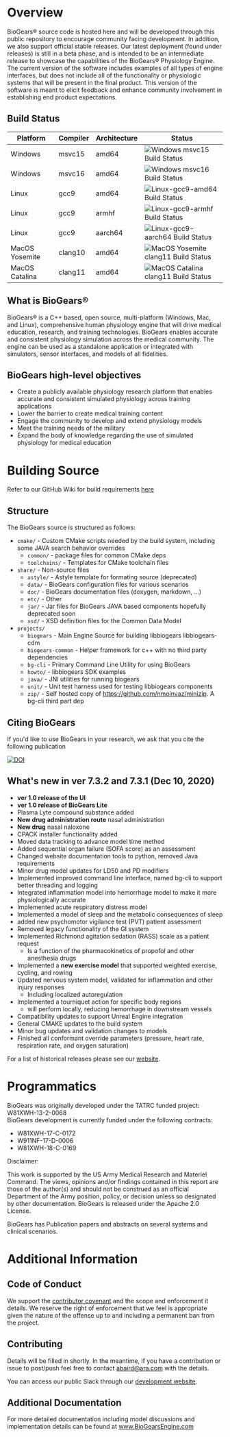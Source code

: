 Overview
==========

BioGears® source code is hosted here and will be developed through this public repository to encourage community facing development. In addition, we also support official stable releases. Our latest deployment (found under releases) is still in a beta phase, and is intended to be an intermediate release to showcase the capabilities of the BioGears® Physiology Engine. The current version of the software includes examples of all types of engine interfaces, but does not include all of the functionality or physiologic systems that will be present in the final product. This version of the software is meant to elicit feedback and enhance community involvement in establishing end product expectations.


Build Status
-----------------
| Platform | Compiler | Architecture | Status |
|----------|----------|--------------|--------|
| Windows  |  msvc15  | amd64        | ![Windows msvc15 Build  Status](https://biogearsengine.com/content/badges/nightly_libBioGears_windows_msvc15.png) |
| Windows  |  msvc16  | amd64        | ![Windows msvc16 Build Status](https://biogearsengine.com/content/badges/nightly_libBioGears_windows_msvc16.png) |
| Linux  |  gcc9  | amd64 | ![Linux-gcc9-amd64 Build Status](https://biogearsengine.com/content/badges/nightly_libBioGears_linux_gcc9-amd64.png) |
| Linux  |  gcc9  | armhf | ![Linux-gcc9-armhf Build Status](https://biogearsengine.com/content/badges/nightly_libBioGears_linux_gcc9-armhf.png) |
| Linux  |  gcc9  | aarch64 | ![Linux-gcc9-aarch64 Build Status](https://biogearsengine.com/content/badges/nightly_libBioGears_linux_gcc9-aarch64.png) |
| MacOS  Yosemite |  clang10  | amd64 | ![MacOS Yosemite clang11 Build Status](https://biogearsengine.com/content/badges/nightly_libBioGears_macos-yosemite.png) |
| MacOS  Catalina|  clang11  | amd64 | ![MacOS Catalina clang11 Build Status](https://biogearsengine.com/content/badges/nightly_libBioGears_macos-catalina.png) |

What is BioGears®
------------------
BioGears® is a C++ based, open source, multi-platform (Windows, Mac, and Linux), comprehensive human physiology engine that will drive medical education, research, and training technologies. BioGears enables accurate and consistent physiology simulation across the medical community. The engine can be used as a standalone application or integrated with simulators, sensor interfaces, and models of all fidelities.

BioGears high-level objectives
--------------------------------
* Create a publicly available physiology research platform that enables accurate and consistent simulated physiology across training applications
* Lower the barrier to create medical training content
* Engage the community to develop and extend physiology models
* Meet the training needs of the military
* Expand the body of knowledge regarding the use of simulated physiology for medical education

Building Source
======
Refer to our GitHub Wiki for build requirements [here](https://github.com/BioGearsEngine/core/wiki)


Structure 
------------
The BioGears source is structured as follows:
- `cmake/` - Custom CMake scripts needed by the build system, including some JAVA search behavior overrides
  - `common/` - package files for common CMake deps
  - `toolchains/` - Templates for CMake toolchain files
- `share/` - Non-source files
  - `astyle/`  - Astyle template for formating source (deprecated)
  - `data/` - BioGears configuration files for various scenarios 
  - `doc/` - BioGears documentation files (doxygen, markdown, ...)
  - `etc/` - Other
  - `jar/` - Jar files for BioGears JAVA based components hopefully deprecated soon
  - `xsd/` - XSD definition files for the Common Data Model
- `projects/`
  - `biogears` - Main Engine Source for building libbiogears libbiogears-cdm
  - `biogears-common` - Helper framework for c++ with no third party dependencies
  - `bg-cli` - Primary Command Line Utility for using BioGears 
  - `howto/` - libbiogears SDK examples
  - `java/`  - JNI utilities for running biogears
  - `unit/`  - Unit test harness used for testing libbiogears components
  - `zip/`   - Self hosted copy of https://github.com/nmoinvaz/minizip. A bg-cli third part dep
  
<!-- biogears
biogears-common
circuit_profiler
bg-cli
howto
java
test_driver
unit
zip -->


Citing BioGears 
------------
If you'd like to use BioGears in your research, we ask that you cite the following publication

[![DOI](https://joss.theoj.org/papers/10.21105/joss.02645/status.svg)](https://doi.org/10.21105/joss.02645)

## What's new in ver 7.3.2 and 7.3.1 (Dec 10, 2020)
- **ver 1.0 release of the UI**
- **ver 1.0 release of BioGears Lite**
- Plasma Lyte compound substance added 
- **New drug administration route** nasal administration 
- **New drug** nasal naloxone
- CPACK installer functionality added 
- Moved data tracking to advance model time method
- Added sequential organ failure (SOFA score) as an assessment
- Changed website documentation tools to python, removed Java requirements 
- Minor drug model updates for LD50 and PD modifiers
- Implemented improved command line interface, named bg-cli to support better threading and logging
- Integrated inflammation model into hemorrhage model to make it more physiologically accurate
- Implemented acute respiratory distress model 
- Implemented a model of sleep and the metabolic consequences of sleep
- added new psychomotor vigilance test (PVT) patient assessment
- Removed legacy functionality of the GI system 
- Implemented Richmond agitation sedation (RASS) scale as a patient request 
  - Is a function of the pharmacokinetics of propofol and other anesthesia drugs
- Implemented a **new exercise model** that supported weighted exercise, cycling, and rowing
- Updated nervous system model, validated for inflammation and other injury responses
  - Including localized autoregulation 
- Implemented a tourniquet action for specific body regions
  - will perform locally, reducing hemorrhage in downstream vessels
- Compatibility updates to support Unreal Engine integration 
- General CMAKE updates to the build system 
- Minor bug updates and validation changes to models
- Finished all conformant override parameters (pressure, heart rate, respiration rate, and oxygen saturation)


For a list of historical releases please see our [website](https://www.biogearsengine.com/documentation/index.html).


Programmatics
===============
BioGears was originally developed under the TATRC funded project: W81XWH-13-2-0068  
BioGears development is currently funded under the following contracts:
  - W81XWH-17-C-0172
  - W911NF-17-D-0006
  - W81XWH-18-C-0169

Disclaimer:

This work is supported by the US Army Medical Research and Materiel Command. The views, opinions and/or findings contained in this report are those of the author(s) and should not be construed as an official Department of the Army position, policy, or decision unless so designated by other documentation.
BioGears is released under the Apache 2.0 License.

BioGears has Publication papers and abstracts on several systems and clinical scenarios.

Additional Information
======================

Code of Conduct
------------------
We support the [contributor covenant](https://github.com/BioGearsEngine/Engine/blob/master/CODE_OF_CONDUCT.md) and the scope and enforcement it details. We reserve the right of enforcement that we feel is appropriate given the nature of the offense up to and including a permanent ban from the project.


Contributing 
-------------
Details will be filled in shortly. In the meantime, if you have a contribution or issue to post/push feel free to contact abaird@ara.com with the details. 

You can access our public Slack through our [development website](https://www.biogears.dev/).

Additional Documentation
--------------------------
For more detailed documentation including model discussions and implementation details can be found at www.BioGearsEngine.com


